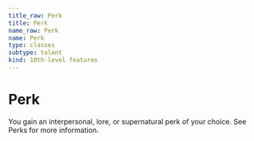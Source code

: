 ```yaml
---
title_raw: Perk
title: Perk
name_raw: Perk
name: Perk
type: classes
subtype: talent
kind: 10th-level features
---
```


# Perk

You gain an interpersonal, lore, or supernatural perk of your choice. See Perks for more information.
